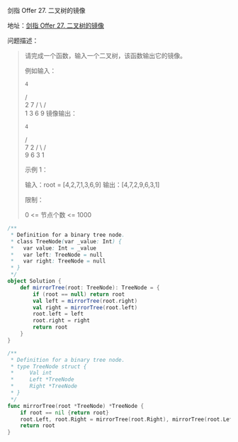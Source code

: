 剑指 Offer 27. 二叉树的镜像

地址：[剑指 Offer 27. 二叉树的镜像](https://leetcode-cn.com/problems/er-cha-shu-de-jing-xiang-lcof/)

问题描述：

>请完成一个函数，输入一个二叉树，该函数输出它的镜像。
>
>例如输入：
>
>     4
>   /   \
>  2     7
> / \   / \
>1   3 6   9
>镜像输出：
>
>     4
>   /   \
>  7     2
> / \   / \
>9   6 3   1
>
> 
>
>示例 1：
>
>输入：root = [4,2,7,1,3,6,9]
>输出：[4,7,2,9,6,3,1]
>
>
>限制：
>
>0 <= 节点个数 <= 1000
>

``` scala
/**
 * Definition for a binary tree node.
 * class TreeNode(var _value: Int) {
 *   var value: Int = _value
 *   var left: TreeNode = null
 *   var right: TreeNode = null
 * }
 */
object Solution {
    def mirrorTree(root: TreeNode): TreeNode = {
        if (root == null) return root
        val left = mirrorTree(root.right)
        val right = mirrorTree(root.left)
        root.left = left
        root.right = right
        return root
    }
}
```

```go
/**
 * Definition for a binary tree node.
 * type TreeNode struct {
 *     Val int
 *     Left *TreeNode
 *     Right *TreeNode
 * }
 */
func mirrorTree(root *TreeNode) *TreeNode {
    if root == nil {return root}
    root.Left, root.Right = mirrorTree(root.Right), mirrorTree(root.Left)
    return root 
}
```


